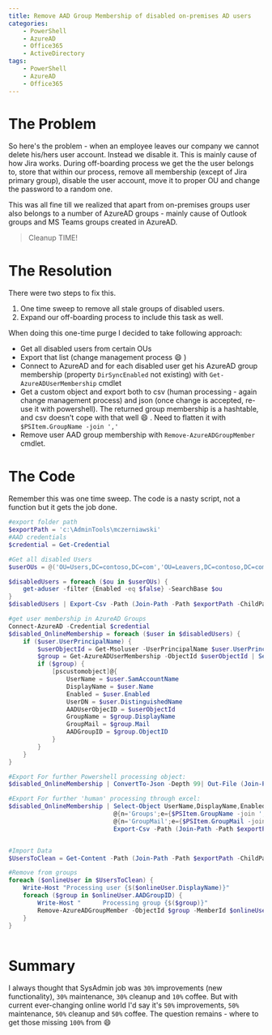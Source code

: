 ```yaml
---
title: Remove AAD Group Membership of disabled on-premises AD users
categories:
    - PowerShell
    - AzureAD
    - Office365
    - ActiveDirectory
tags:
    - PowerShell
    - AzureAD
    - Office365
---
```


# The Problem

So here's the problem - when an employee leaves our company we cannot delete his/hers user account. Instead we disable it. This is mainly cause of how Jira works. During off-boarding process we get the  the user belongs to, store that within our process, remove all membership (except of Jira primary group), disable the user account, move it to proper OU and change the password to a random one.

This was all fine till we realized that apart from on-premises groups user also belongs to a number of AzureAD groups - mainly cause of Outlook groups and MS Teams groups created in AzureAD. 

> Cleanup TIME!

# The Resolution

There were two steps to fix this. 
1. One time sweep to remove all stale groups of disabled users.
2. Expand our off-boarding process to include this task as well.

When doing this one-time purge I decided to take following approach:

- Get all disabled users from certain OUs
- Export that list (change management process :smile: )
- Connect to AzureAD and for each disabled user get his AzureAD group membership (property `DirSyncEnabled` not existing) with `Get-AzureADUserMembership` cmdlet
- Get a custom object and export both to csv (human processing - again change management process) and json (once change is accepted, re-use it with powershell). The returned group membership is a hashtable, and csv doesn't cope with that well :smile: . Need to flatten it with `$PSItem.GroupName -join ','`
- Remove user AAD group membership with `Remove-AzureADGroupMember` cmdlet.

# The Code

Remember this was one time sweep. The code is a nasty script, not a function but it gets the job done.

```powershell
#export folder path
$exportPath = 'c:\AdminTools\mczerniawski'
#AAD credentials
$credential = Get-Credential

#Get all disabled Users
$userOUs = @('OU=Users,DC=contoso,DC=com','OU=Leavers,DC=contoso,DC=com')

$disabledUsers = foreach ($ou in $userOUs) {
    get-aduser -filter {Enabled -eq $false} -SearchBase $ou
} 
$disabledUsers | Export-Csv -Path (Join-Path -Path $exportPath -ChildPath 'disabled_users.csv') -NoTypeInformation

#get user membership in AzureAD Groups
Connect-AzureAD -Credential $credential
$disabled_OnlineMembership = foreach ($user in $disabledUsers) {
    if ($user.UserPrincipalName) {
        $userObjectId = Get-Msoluser -UserPrincipalName $user.UserPrincipalName | Select-Object -ExpandProperty ObjectId
        $group = Get-AzureADUserMembership -ObjectId $userObjectId | Select-Object * | Where-Object {-not ($PSItem.DirSyncEnabled)}
        if ($group) {
            [pscustomobject]@{
                UserName = $user.SamAccountName
                DisplayName = $user.Name
                Enabled = $user.Enabled
                UserDN = $user.DistinguishedName
                AADUserObjecID = $userObjectId
                GroupName = $group.DisplayName
                GroupMail = $group.Mail
                AADGroupID = $group.ObjectID
            }
        }
    }
}

#Export For further Powershell processing object:
$disabled_OnlineMembership | ConvertTo-Json -Depth 99| Out-File (Join-Path -Path $exportPath -ChildPath 'disabled_onlineMembership.json')

#Export For further 'human' processing through excel:
$disabled_OnlineMembership | Select-Object UserName,DisplayName,Enabled,UserDN,AADUserObjectID,
                             @{n='Groups';e={$PSItem.GroupName -join ','}},
                             @{n='GroupMail';e={$PSItem.GroupMail -join ','}} |
                             Export-Csv -Path (Join-Path -Path $exportPath -ChildPath 'disabled_onlineMembership.csv') -NoTypeInformation 


#Import Data
$UsersToClean = Get-Content -Path (Join-Path -Path $exportPath -ChildPath 'disabled_onlineMembership.json') -RAW | ConvertFrom-Json 

#Remove from groups
foreach ($onlineUser in $UsersToClean) {
    Write-Host "Processing user {$($onlineUser.DisplayName)}"
    foreach ($group in $onlineUser.AADGroupID) {
        Write-Host "      Processing group {$($group)}"
        Remove-AzureADGroupMember -ObjectId $group -MemberId $onlineUser.AADUserObjectID
    }
}
   
```

# Summary

I always thought that SysAdmin job was `30%` improvements (new functionality), `30%` maintenance, `30%` cleanup and `10%` coffee. But with current ever-changing online world I'd say it's `50%` improvements, `50%` maintenance, `50%` cleanup and `50%` coffee. The question remains - where to get those missing `100%` from :smile:
